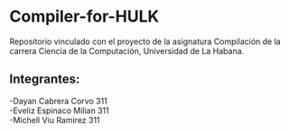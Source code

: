 # Compiler-for-HULK
Repositorio vinculado con el proyecto de la asignatura Compilación de la carrera Ciencia de la Computación, Universidad de La Habana.

## Integrantes:
-Dayan Cabrera Corvo 311  
-Eveliz Espinaco Milian 311  
-Michell Viu Ramirez 311  
